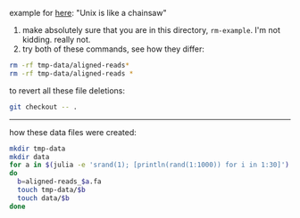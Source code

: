 example for [here](http://cecileane.github.io/computingtools/pages/notes0906-intro-shell.html):
"Unix is like a chainsaw"

1. make absolutely sure that you are in this directory,
   `rm-example`. I'm not kidding. really not.
2. try both of these commands, see how they differ:

```bash
rm -rf tmp-data/aligned-reads*
rm -rf tmp-data/aligned-reads *
```

to revert all these file deletions:

```bash
git checkout -- .
```

---

how these data files were created:

```bash
mkdir tmp-data
mkdir data
for a in $(julia -e 'srand(1); [println(rand(1:1000)) for i in 1:30]')
do
  b=aligned-reads_$a.fa
  touch tmp-data/$b
  touch data/$b
done
```